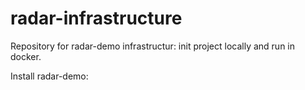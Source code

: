 # radar-infrastructure

Repository for radar-demo infrastructur: init project locally and run in docker.

Install radar-demo:
